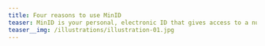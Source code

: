 ```yaml
---
title: Four reasons to use MinID
teaser: MinID is your personal, electronic ID that gives access to a number of public services from the state and municipality. Here you will find information on what you can use it for.
teaser__img: /illustrations/illustration-01.jpg
---
```



